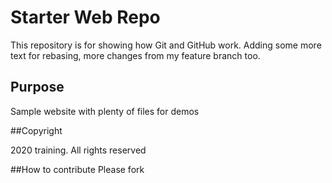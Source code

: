 # Starter Web Repo

This repository is for showing how Git and GitHub work. Adding some more text for rebasing, more changes from my feature branch too.

## Purpose

Sample website with plenty of files for demos

##Copyright

2020 training. All rights reserved

##How to contribute
Please fork 

